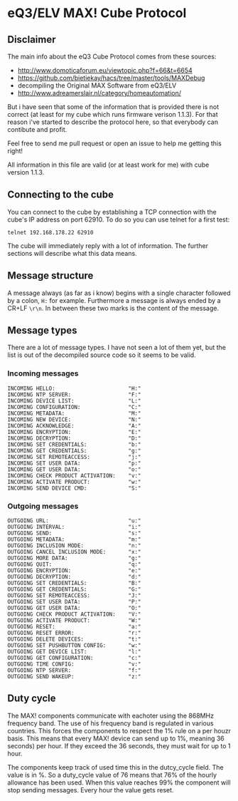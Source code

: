 # eQ3/ELV MAX! Cube Protocol

## Disclaimer

The main info about the eQ3 Cube Protocol comes from these sources:

- http://www.domoticaforum.eu/viewtopic.php?f=66&t=6654
- https://github.com/bietiekay/hacs/tree/master/tools/MAXDebug
- decompiling the Original MAX Software from eQ3/ELV
- http://www.adreamerslair.nl/category/homeautomation/

But i have seen that some of the information that is provided there is not correct (at least for my cube which runs firmware verison 1.1.3). For that reason i've started to describe the protocol here, so that everybody can contibute and profit.

Feel free to send me pull request or open an issue to help me getting this right!

All information in this file are valid (or at least work for me) with cube version 1.1.3.

## Connecting to the cube

You can connect to the cube by establishing a TCP connection with the cube's IP address on port 62910.
To do so you can use telnet for a first test:

    telnet 192.168.178.22 62910

The cube will immediately reply with a lot of information. The further sections will describe what this data means.

## Message structure

A message always (as far as i know) begins with a single character followed by a colon, `H:` for example.
Furthermore a message is always ended by a CR+LF `\r\n`. In between these two marks is the content of the message.

## Message types

There are a lot of message types. I have not seen a lot of them yet, but the list is out of the decompiled source code so it seems to be valid.

### Incoming messages

    INCOMING HELLO:                       "H:"
    INCOMING NTP SERVER:                  "F:"
    INCOMING DEVICE LIST:                 "L:"
    INCOMING CONFIGURATION:               "C:"
    INCOMING METADATA:                    "M:"
    INCOMING NEW DEVICE:                  "N:"
    INCOMING ACKNOWLEDGE:                 "A:"
    INCOMING ENCRYPTION:                  "E:"
    INCOMING DECRYPTION:                  "D:"
    INCOMING SET CREDENTIALS:             "b:"
    INCOMING GET CREDENTIALS:             "g:"
    INCOMING SET REMOTEACCESS:            "j:"
    INCOMING SET USER DATA:               "p:"
    INCOMING GET USER DATA:               "o:"
    INCOMING CHECK PRODUCT ACTIVATION:    "v:"
    INCOMING ACTIVATE PRODUCT:            "w:"
    INCOMING SEND DEVICE CMD:             "S:"

### Outgoing messages

    OUTGOING URL:                         "u:"
    OUTGOING INTERVAL:                    "i:"
    OUTGOING SEND:                        "s:"
    OUTGOING METADATA:                    "m:"
    OUTGOING INCLUSION MODE:              "n:"
    OUTGOING CANCEL INCLUSION MODE:       "x:"
    OUTGOING MORE DATA:                   "g:"
    OUTGOING QUIT:                        "q:"
    OUTGOING ENCRYPTION:                  "e:"
    OUTGOING DECRYPTION:                  "d:"
    OUTGOING SET CREDENTIALS:             "B:"
    OUTGOING GET CREDENTIALS:             "G:"
    OUTGOING SET REMOTEACCESS:            "J:"
    OUTGOING SET USER DATA:               "P:"
    OUTGOING GET USER DATA:               "O:"
    OUTGOING CHECK PRODUCT ACTIVATION:    "V:"
    OUTGOING ACTIVATE PRODUCT:            "W:"
    OUTGOING RESET:                       "a:"
    OUTGOING RESET ERROR:                 "r:"
    OUTGOING DELETE DEVICES:              "t:"
    OUTGOING SET PUSHBUTTON CONFIG:       "w:"
    OUTGOING GET DEVICE LIST:             "l:"
    OUTGOING GET CONFIGURATION:           "c:"
    OUTGOING TIME CONFIG:                 "v:"
    OUTGOING NTP SERVER:                  "f:"
    OUTGOING SEND WAKEUP:                 "z:"

## Duty cycle

The MAX! components communicate with eachoter using the 868MHz frequency band. The use of his frequency band is regulated in various countries. This forces the components to respect the 1% rule on a per houzr basis. This means that every MAX! device can send up to 1%, meaning 36 seconds) per hour. If they exceed the 36 seconds, they must wait for up to 1 hour.

The components keep track of used time this in the dutcy_cycle field. The value is in %. So a duty_cycle value of 76 means that 76% of the hourly allowance has been used. When this value reaches 99% the component will stop sending messages. Every hour the value gets reset.
